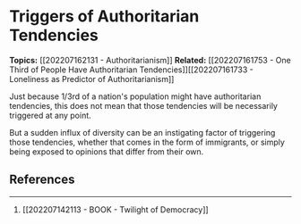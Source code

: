 # Triggers of Authoritarian Tendencies
**Topics:** [[202207162131 - Authoritarianism]]
**Related:** [[202207161753 - One Third of People Have Authoritarian Tendencies]][[202207161733 - Loneliness as Predictor of Authoritarianism]]

Just because 1/3rd of a nation's population might have authoritarian tendencies, this does not mean that those tendencies will be necessarily triggered at any point. 

But a sudden influx of diversity can be an instigating factor of triggering those tendencies, whether that comes in the form of immigrants, or simply being exposed to opinions that differ from their own. 


## References
---
1. [[202207142113 - BOOK - Twilight of Democracy]]